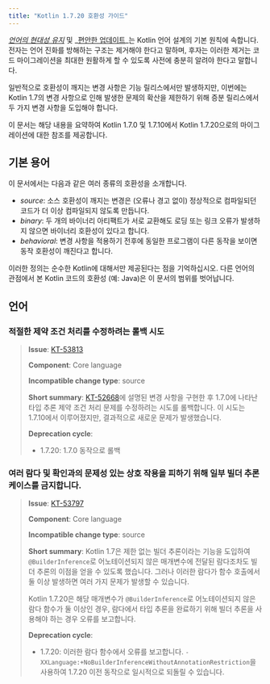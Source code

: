 ```yaml
---
title: "Kotlin 1.7.20 호환성 가이드"
---
```

_[언어의 현대성 유지](kotlin-evolution-principles)_ 및 _[편안한 업데이트](kotlin-evolution-principles)_는 Kotlin 언어 설계의 기본 원칙에 속합니다. 전자는 언어 진화를 방해하는 구조는 제거해야 한다고 말하며, 후자는 이러한 제거는 코드 마이그레이션을 최대한 원활하게 할 수 있도록 사전에 충분히 알려야 한다고 말합니다.

일반적으로 호환성이 깨지는 변경 사항은 기능 릴리스에서만 발생하지만, 이번에는 Kotlin 1.7의 변경 사항으로 인해 발생한 문제의 확산을 제한하기 위해 증분 릴리스에서 두 가지 변경 사항을 도입해야 합니다.

이 문서는 해당 내용을 요약하여 Kotlin 1.7.0 및 1.7.10에서 Kotlin 1.7.20으로의 마이그레이션에 대한 참조를 제공합니다.

## 기본 용어

이 문서에서는 다음과 같은 여러 종류의 호환성을 소개합니다.

- _source_: 소스 호환성이 깨지는 변경은 (오류나 경고 없이) 정상적으로 컴파일되던 코드가 더 이상 컴파일되지 않도록 만듭니다.
- _binary_: 두 개의 바이너리 아티팩트가 서로 교환해도 로딩 또는 링크 오류가 발생하지 않으면 바이너리 호환성이 있다고 합니다.
- _behavioral_: 변경 사항을 적용하기 전후에 동일한 프로그램이 다른 동작을 보이면 동작 호환성이 깨진다고 합니다.

이러한 정의는 순수한 Kotlin에 대해서만 제공된다는 점을 기억하십시오. 다른 언어의 관점에서 본 Kotlin 코드의 호환성
(예: Java)은 이 문서의 범위를 벗어납니다.

## 언어

<!--
### 제목

> **Issue**: [KT-NNNNN](https://youtrack.jetbrains.com/issue/KT-NNNNN)
>
> **Component**: Core language
>
> **Incompatible change type**: source
>
> **Short summary**:
>
> **Deprecation cycle**:
>
> - 1.5.20: warning
> - 1.7.0: report an error
-->

### 적절한 제약 조건 처리를 수정하려는 롤백 시도

> **Issue**: [KT-53813](https://youtrack.jetbrains.com/issue/KT-53813)
>
> **Component**: Core language
>
> **Incompatible change type**: source
>
> **Short summary**: [KT-52668](https://youtrack.jetbrains.com/issue/KT-52668)에 설명된 변경 사항을 구현한 후 1.7.0에 나타난 타입 추론 제약 조건 처리 문제를 수정하려는 시도를 롤백합니다.
> 이 시도는 1.7.10에서 이루어졌지만, 결과적으로 새로운 문제가 발생했습니다.
>
> **Deprecation cycle**:
>
> - 1.7.20: 1.7.0 동작으로 롤백

### 여러 람다 및 확인과의 문제성 있는 상호 작용을 피하기 위해 일부 빌더 추론 케이스를 금지합니다.

> **Issue**: [KT-53797](https://youtrack.jetbrains.com/issue/KT-53797)
>
> **Component**: Core language
>
> **Incompatible change type**: source
>
> **Short summary**: Kotlin 1.7은 제한 없는 빌더 추론이라는 기능을 도입하여 `@BuilderInference`로 어노테이션되지 않은 매개변수에 전달된 람다조차도 빌더 추론의 이점을 얻을 수 있도록 했습니다.
> 그러나 이러한 람다가 함수 호출에서 둘 이상 발생하면 여러 가지 문제가 발생할 수 있습니다.
>
> Kotlin 1.7.20은 해당 매개변수가 `@BuilderInference`로 어노테이션되지 않은 람다 함수가 둘 이상인 경우,
> 람다에서 타입 추론을 완료하기 위해 빌더 추론을 사용해야 하는 경우 오류를 보고합니다.
>
> **Deprecation cycle**:
>
> - 1.7.20: 이러한 람다 함수에서 오류를 보고합니다.
> `-XXLanguage:+NoBuilderInferenceWithoutAnnotationRestriction`을 사용하여 1.7.20 이전 동작으로 일시적으로 되돌릴 수 있습니다.